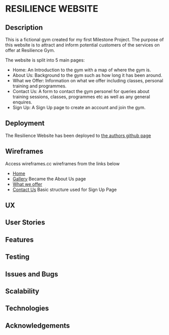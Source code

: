 # RESILIENCE WEBSITE
## Description

This is a fictional gym created for my first Milestone Project.
The purpose of this website is to attract and inform potential customers of the services on offer at Resilience Gym.

The website is split into 5 main pages:

- Home: An Introduction to the gym with a map of where the gym is.
- About Us: Background to the gym such as how long it has been around.
- What we Offer: Information on what we offer including classes, personal training and programmes.
- Contact Us: A form to contact the gym personel for queries about training sessions, classes, programmes etc as well as any general enquires.
- Sign Up: A Sign Up page to create an account and join the gym.

## Deployment

The Resilience Website has been deployed to [the authors github page](https://github.com/ShaunWard/Milestone-Project-One)

## Wireframes

Access wireframes.cc wireframes from the links below

- [Home](https://wireframe.cc/8a3TTu)
- [Gallery](https://wireframe.cc/2hAhTz) Became the About Us page
- [What we offer](https://wireframe.cc/CQMoWn)
- [Contact Us](https://wireframe.cc/ljCIyF) Basic structure used for Sign Up Page

## UX

## User Stories

## Features

## Testing

## Issues and Bugs

## Scalability

## Technologies

## Acknowledgements
